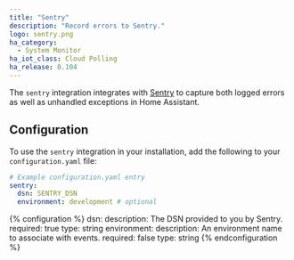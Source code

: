 ```yaml
---
title: "Sentry"
description: "Record errors to Sentry."
logo: sentry.png
ha_category:
  - System Monitor
ha_iot_class: Cloud Polling
ha_release: 0.104
---
```


The `sentry` integration integrates with [Sentry](https://sentry.io/) to capture both logged errors as well as unhandled exceptions in Home Assistant.

## Configuration

To use the `sentry` integration in your installation, add the following to your `configuration.yaml` file:

```yaml
# Example configuration.yaml entry
sentry:
  dsn: SENTRY_DSN
  environment: development # optional
```

{% configuration %}
dsn:
  description: The DSN provided to you by Sentry.
  required: true
  type: string
environment:
  description: An environment name to associate with events.
  required: false
  type: string
{% endconfiguration %}
